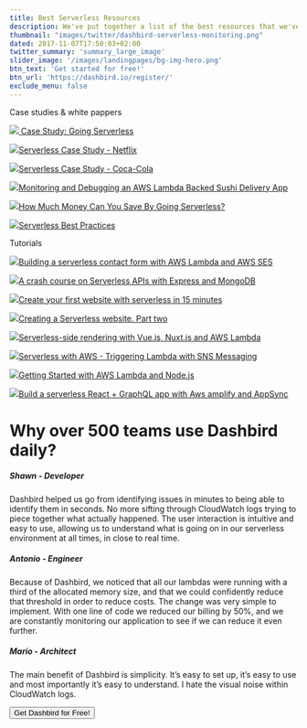 ```yaml
---
title: Best Serverless Resources
description: We've put together a list of the best resources that we've created in the past few months. We've spent countless hours working on these and we believe they can help paint a better picture of the power and benefits of serverless. But if tutorials aren't your cup of tea, you could always signup with Dashbird and manage your Lambdas like a pro!
thumbnail: "images/twitter/dashbird-serverless-monitoring.png"
dated: 2017-11-07T17:50:03+02:00
twitter_summary: 'summary_large_image'
slider_image: '/images/landingpages/bg-img-hero.png'
btn_text: 'Get started for free!'
btn_url: 'https://dashbird.io/register/'
exclude_menu: false
---
```



<div class="bg-white">
    <section class="container pt-5 pb-10 landing-content"></section>
        <div class="row pt-7">
            <div class="col-12 col-md-8 landing-text">
                <div class="col text-center">
                    <span class="h2 roboto-mono text-uppercase">Case studies & white pappers</span>
                </div>
                <div class="row pt-5 pb-10 text-center">
                    <div class="col-sm">
                        <p><a href="https://dashbird.io/shamrock-case-study/"><img src="/images/thumbs-resources/1.1.png"/>
                        Case Study: Going Serverless </a></p>
                    </div>
                    <div class="col-sm">
                        <p><a href="https://dashbird.io/blog/serverless-case-study-netflix/"><img src="/images/thumbs-resources/1.2.png"/>Serverless Case Study - Netflix</a> </p>
                    </div>
                    <div class="col-sm">
                        <p><a href="https://dashbird.io/blog/serverless-case-study-coca-cola/"><img src="/images/thumbs-resources/1.3.png"/>Serverless Case Study - Coca-Cola</a> </p>
                    </div>
                    <div class="col-sm">
                        <p><a href="https://dashbird.io/blog/monitoring-debugging-lambda-app-without-knowing-of-aws/"><img src="/images/thumbs-resources/1.4.png"/>Monitoring and Debugging an AWS Lambda Backed Sushi Delivery App</a></p>
                    </div>
                    <div class="col-sm">
                        <p><a href="https://dashbird.io/blog/saving-money-switching-serverless/"><img src="/images/thumbs-resources/1.5.png"/>How Much Money Can You Save By Going Serverless?</a></p>
                    </div>
                    <div class="col-sm">
                        <p><a href="https://dashbird.io/serverless-benefits/"><img src="/images/thumbs-resources/1.6.png"/>Serverless Best Practices</a> </p>
                    </div>
                </div>
                <div class="col text-center">
                    <span class="h2 roboto-mono text-uppercase">Tutorials</span>
                </div>
                <div class="row pt-5 pb-10 text-center">
                    <div class="col-sm">
                        <p><a href="https://dashbird.io/blog/building-a-serverless-contact-form-with-aws-lambda-and-aws-ses/"><img src="/images/thumbs-resources/NR.1.png"/>Building a serverless contact form with AWS Lambda and AWS SES</a> </p>
                    </div>
                    <div class="col-sm">
                        <p><a href="https://dashbird.io/blog/a-crash-course-on-serverless-apis-with-express-and-mongodb/"><img src="/images/thumbs-resources/NR.2.png"/>A crash course on Serverless APIs with Express and MongoDB</a></p>
                    </div>
                    <div class="col-sm">
                        <p><a href="https://dashbird.io/blog/create-your-first-website-in-15-minutes/"><img src="/images/thumbs-resources/NR.3.png"/>Create your first website with serverless in 15 minutes</a></p>
                    </div>
                    <div class="col-sm">
                        <p><a href="https://dashbird.io/blog/serverless-website-part-two/"><img src="/images/thumbs-resources/NR.4.png"/>Creating a Serverless website. Part two</a></p>
                    </div>
                    <div class="col-sm">
                        <p><a href="https://dashbird.io/blog/a-crash-course-on-serverless-side-rendering-with-vuejs-nuxtjs-and-aws-lambda/"><img src="/images/thumbs-resources/NR.5.jpg"/>Serverless-side rendering with Vue.js, Nuxt.js and AWS Lambda </a></p>
                    </div>
                    <div class="col-sm">
                        <p><a href="https://dashbird.io/blog/a-crash-course-on-serverless-with-aws-triggering-lambda-with-sns-messaging/"><img src="/images/thumbs-resources/NR.6.png"/>Serverless with AWS - Triggering Lambda with SNS Messaging</a></p>
                    </div>
                </div>
                <div class="row pt-5 pb-10 text-center">
                    <div class="col-sm">
                        <p><a href="https://dashbird.io/blog/getting-started-with-aws-lambda-and-nodejs/"><img src="/images/thumbs-resources/NR.7.png"/>Getting Started with AWS Lambda and Node.js</a></p>
                    </div>
                    <div class="col-sm">
                        <p><a href="http://localhost:1313/blog/serverless-react-graphql/"><img src="/images/thumbs-resources/NR.8.png"/>Build a serverless React + GraphQL app with Aws amplify and AppSync</a></p>
                    </div>
                    <div class="col-sm">
                        <!-- <p><a href="http://localhost:1313/blog/serverless-react-graphql/"><img src="/images/thumbs-resources/NR.8.png"/>Build a serverless React + GraphQL app with Aws amplify and AppSync</a></p> -->
                    </div>
                </div>
            </div>
        </div>
    </section>
</div>


<div class="container landing-features">
    <div class="row pb-4">
        <div class="col-12 text-md-center">
        <h1>Why over 500 teams use Dashbird daily?</h1>
        </div>
    </div>
    <div class="row companies">
        <div class="col-12 col-md-4 text-md-center">
        <h5>Shawn - Developer</h5>
        <p class='collapseTwo' data-toggle="collapse" href="#collapseOne" role="button" aria-expanded="false" aria-controls="collapseOne" id="collapseOne">
            Dashbird helped us go from identifying issues in minutes to being able to identify them in seconds. No more sifting through CloudWatch logs trying to piece together what actually happened. The user interaction is intuitive and easy to use, allowing us to understand what is going on in our serverless environment at all times, in close to real time.
        </p>
        </div>
        <div class="col-12 col-md-4 text-md-center">
        <h5>Antonio - Engineer</h5>
        <p class='collapseTwo' data-toggle="collapseTwo" href="#collapseTwo" role="button" aria-expanded="false" aria-controls="collapseTwo" id="collapseTwo">
        Because of Dashbird, we noticed that all our lambdas were running with a third of the allocated memory size, and that we could confidently reduce that threshold in order to reduce costs. The change was very simple to implement. With one line of code we reduced our billing by 50%, and we are constantly monitoring our application to see if we can reduce it even further.
        </p>
        </div>
        <div class="col-12 col-md-4 text-md-center">
        <h5>Mario - Architect</h5>
        <p class='collapseTwo' data-toggle="collapse" href="#collapseThree" role="button" aria-expanded="false" aria-controls="collapseThree" id="collapseThree">
        The main benefit of Dashbird is simplicity. It’s easy to set up, it’s easy to use and most importantly it’s easy to understand. I hate the visual noise within CloudWatch logs.
        </p>
        </div>
    </div>
    <div class="row mt-5">
    <div class="col-12 text-center">
      <a href="#register">
        <button class="cta-btn" data-note="Zero code integration">Get Dashbird for Free!</button>
      </a>
    </div>
  </div>
</div>